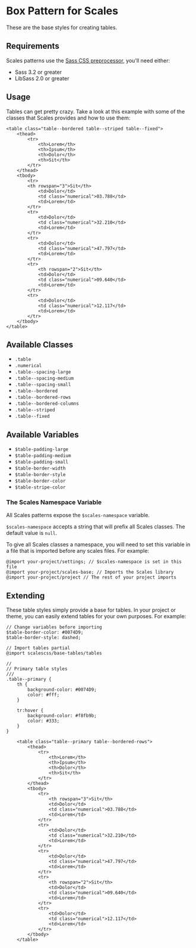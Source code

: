 # Box Pattern for Scales

These are the base styles for creating tables.

## Requirements

Scales patterns use the [Sass CSS preprocessor](http://sass-lang.com/), you'll need either:
* Sass 3.2 or greater
* LibSass 2.0 or greater

## Usage

Tables can get pretty crazy. Take a look at this example with some of the classes that Scales provides and how to use them:

```
<table class="table--bordered table--striped table--fixed">
    <thead>
        <tr>
            <th>Lorem</th>
            <th>Ipsum</th>
            <th>Dolor</th>
            <th>Sit</th>
        </tr>
    </thead>
    <tbody>
        <tr>
        <th rowspan="3">Sit</th>
            <td>Dolor</td>
            <td class="numerical">03.788</td>
            <td>Lorem</td>
        </tr>
        <tr>
            <td>Dolor</td>
            <td class="numerical">32.210</td>
            <td>Lorem</td>
        </tr>
        <tr>
            <td>Dolor</td>
            <td class="numerical">47.797</td>
            <td>Lorem</td>
        </tr>
        <tr>
            <th rowspan="2">Sit</th>
            <td>Dolor</td>
            <td class="numerical">09.640</td>
            <td>Lorem</td>
        </tr>
        <tr>
            <td>Dolor</td>
            <td class="numerical">12.117</td>
            <td>Lorem</td>
        </tr>
    </tbody>
</table>
```

## Available Classes

* `.table`
* `.numerical`
* `.table--spacing-large`
* `.table--spacing-medium`
* `.table--spacing-small`
* `.table--bordered`
* `.table--bordered-rows`
* `.table--bordered-columns`
* `.table--striped`
* `.table--fixed`

## Available Variables

* `$table-padding-large`
* `$table-padding-medium`
* `$table-padding-small`
* `$table-border-width`
* `$table-border-style`
* `$table-border-color`
* `$table-stripe-color`

### The Scales Namespace Variable

All Scales patterns expose the `$scales-namespace` variable.

`$scales-namespace` accepts a string that will prefix all Scales classes. The default value is `null`.

To give all Scales classes a namespace, you will need to set this variable in a file that is imported before any scales files. For example:

```
@import your-project/settings; // $scales-namespace is set in this file
@import your-project/scales-base; // Imports the Scales library
@import your-project/project // The rest of your project imports
```

## Extending

These table styles simply provide a base for tables. In your project or theme, you can easily extend tables for your own purposes. For example:

```
// Change variables before importing
$table-border-color: #0074D9;
$table-border-style: dashed;

// Import tables partial
@import scalescss/base-tables/tables

//
// Primary table styles
///
.table--primary {
    th {
        background-color: #0074D9;
        color: #fff;
    }

    tr:hover {
        background-color: #f8fb9b;
        color: #333;
    }
}
```
```
    <table class="table--primary table--bordered-rows">
        <thead>
            <tr>
                <th>Lorem</th>
                <th>Ipsum</th>
                <th>Dolor</th>
                <th>Sit</th>
            </tr>
        </thead>
        <tbody>
            <tr>
                <th rowspan="3">Sit</th>
                <td>Dolor</td>
                <td class="numerical">03.788</td>
                <td>Lorem</td>
            </tr>
            <tr>
                <td>Dolor</td>
                <td class="numerical">32.210</td>
                <td>Lorem</td>
            </tr>
            <tr>
                <td>Dolor</td>
                <td class="numerical">47.797</td>
                <td>Lorem</td>
            </tr>
            <tr>
                <th rowspan="2">Sit</th>
                <td>Dolor</td>
                <td class="numerical">09.640</td>
                <td>Lorem</td>
            </tr>
            <tr>
                <td>Dolor</td>
                <td class="numerical">12.117</td>
                <td>Lorem</td>
            </tr>
        </tbody>
    </table>
```
